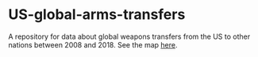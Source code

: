 # US-global-arms-transfers
A repository for data about global weapons transfers from the US to other nations between 2008 and 2018. See the map [here](https://jebowe3.github.io/US-global-arms-transfers/).
